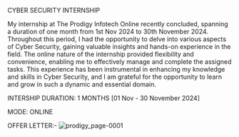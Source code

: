 CYBER SECURITY INTERNSHIP

My internship at The Prodigy Infotech Online recently concluded, spanning a duration of one month from 1st Nov 2024 to 30th November 2024. Throughout this period, I had the opportunity to delve into various aspects of Cyber Security, gaining valuable insights and hands-on experience in the field. The online nature of the internship provided flexibility and convenience, enabling me to effectively manage and complete the assigned tasks. This experience has been instrumental in enhancing my knowledge and skills in Cyber Security, and I am grateful for the opportunity to learn and grow in such a dynamic and essential domain.

INTERSHIP DURATION: 1 MONTHS [01 Nov - 30 November 2024]

MODE: ONLINE

OFFER LETTER:-
![prodigy_page-0001](https://github.com/user-attachments/assets/db5d3ae1-ba77-4bd4-be17-b1a80975b3c3)
